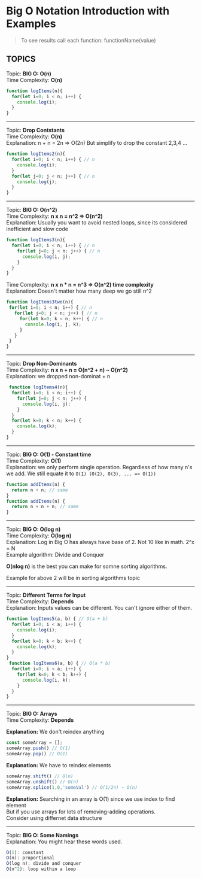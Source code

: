 # Big O Notation Introduction with Examples
> To see results call each function: functionName(value)

## TOPICS

Topic: **BIG O: O(n)**<br>
Time Complexity: **O(n)**  

```javascript
function logItems(n){
  for(let i=0; i < n; i++) {
    console.log(i);
  }
}
```

--- 
Topic: **Drop Contstants** <br>
Time Complexity: **O(n)** <br>
Explanation: n + n = 2n => O(2n) But simplify to drop the constant 2,3,4 ...

```javascript
function logItems2(n){
  for(let i=0; i < n; i++) { // n
    console.log(i);
  }
  for(let j=0; j < n; j++) { // n
    console.log(j);
  }
}
```

--- 
Topic:  **BIG O: O(n^2)** <br>
Time Complexity: **n x n = n^2 => O(n^2)** <br>
Explanation: Usually you want to avoid nested loops, since its considered inefficient and slow code

```javascript
function logItems3(n){
  for(let i=0; i < n; i++) { // n
    for(let j=0; j < n; j++) { // n
      console.log(i, j);
    }
  }
}
``` 
Time Complexity: **n x n * n = n^3 => O(n^2) time complexity** <br>
Explanation: Doesn't matter how many deep we go still n^2

 ```javascript
function logItems3two(n){
  for(let i=0; i < n; i++) { // n
    for(let j=0; j < n; j++) { // n
      for(let k=0; k < n; k++) { // n
        console.log(i, j, k);
      }
    }
  }
}
```

--- 
Topic: **Drop Non-Dominants** <br>
Time Complexity: **n x n + n = O(n^2 + n) ~ O(n^2)** <br>
Explanation: we dropped non-dominat + n

```javascript
 function logItems4(n){
  for(let i=0; i < n; i++) { 
    for(let j=0; j < n; j++) { 
      console.log(i, j);
    }
  }
  for(let k=0; k < n; k++) { 
    console.log(k);
  }
}
```

---
Topic: **BIG O: O(1) - Constant time** <br>
Time Complexity: **O(1)** <br>
Explanation: we only perform single operation. Regardless of how many n's we add. We still equate it to `O(1) (O(2), O(3), ... => O(1))`

```javascript
function addItems(n) {
  return n + n; // same
}
function addItems(n) {
  return n + n + n; // same 
}
```

---
Topic: **BIG O: O(log n)** <br>
Time Complexity: **O(log n)** <br>
Explanation: Log in Big O has always have base of 2. Not 10 like in math. 2^x = N <br>
Example algorithm: Divide and Conquer

**O(nlog n)** is the best you can make for somne sorting algorithms.

Example for above 2 will be in sorting algorithms topic


---
Topic: **Different Terms for Input** <br>
Time Complexity: **Depends** <br>
Explanation: Inputs values can be different. You can't ignore either of them.
 
```javascript 
function logItems5(a, b) { // O(a + b)
  for(let i=0; i < a; i++) { 
    console.log(i);
  }
  for(let k=0; k < b; k++) { 
    console.log(k);
  }
}
 function logItems6(a, b) { // O(a * b)
  for(let i=0; i < a; i++) { 
    for(let k=0; k < b; k++) { 
      console.log(i, k);
    }
  }
}
```

---
Topic: **BIG O: Arrays** <br>
Time Complexity: **Depends**

**Explanation:** We don't reindex anything

```javascript 
const someArray = [];
someArray.push() // O(1) 
someArray.pop() // O(1)
```

**Explanation:** We have to reindex elements

```javascript 
someArray.shift() // O(n) 
someArray.unshift() // O(n)
someArray.splice(1,0,'someVal') // O(1/2n) ~ O(n)
```

**Explanation:** Searching in an array is O(1) since we use index to find element <br>
But if you use arrays for lots of removing-adding operations. <br>
Consider using differnet data structure <br>

---
Topic: **BIG O: Some Namings** <br>
Explanation: You might hear these words used.

```javascript
O(1): constant
O(n): proportional
O(log n): divide and conquer
O(n^2): loop within a loop
```


